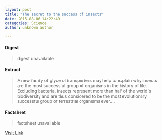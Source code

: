 ```yaml
---
layout: post
title: "The secret to the success of insects"
date: 2015-08-06 14:22:49
categories: Science
author: unknown author

---
```



#### Digest
>digest unavailable

#### Extract
>A new family of glycerol transporters may help to explain why insects are the most successful group of organisms in the history of life. Excluding bacteria, insects represent more than half of the world´s biodiversity and are thus considered to be the most evolutionary successful group of terrestrial organisms ever....

#### Factsheet
>factsheet unavailable

[Visit Link](http://www.sciencedaily.com/releases/2015/08/150806102249.htm)


